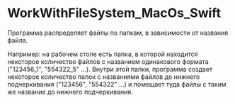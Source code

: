 # WorkWithFileSystem_MacOs_Swift

<p> Программа распределяет файлы по папкам, в зависимости от названия файла. </p> 
<p> Например: на рабочем столе есть папка, в которой находится некоторое количество файлов с названием одинакового формата ("123456_1", "554322_5" ...). Внутри этой папки, программа создает некоторое количество папок с названиями файлов до нижнего подчеркивания ("123456", "554322" ...) и помещает туда файлы с таким же название до нижнего подчеркивания.</p>
